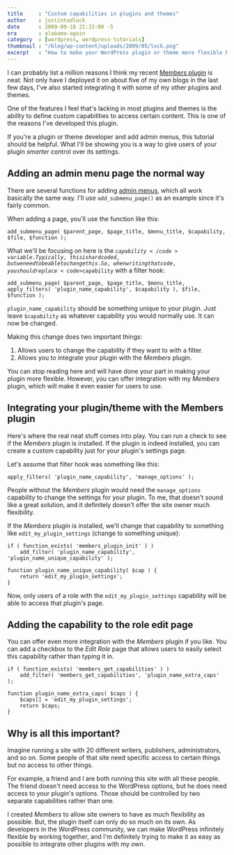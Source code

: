 ```yaml
---
title     : "Custom capabilities in plugins and themes"
author    : justintadlock
date      : 2009-09-18 21:33:00 -5
era       : alabama-again
category  : [wordpress, wordpress-tutorials]
thumbnail : "/blog/wp-content/uploads/2009/05/lock.png"
excerpt   : "How to make your WordPress plugin or theme more flexible by allowing users to select who has access to its settings page(s)."
---
```


I can probably list a million reasons I think my recent <a href="http://justintadlock.com/archives/2009/09/17/members-wordpress-plugin" title="Members: WordPress plugin">Members plugin</a> is neat.  Not only have I deployed it on about five of my own blogs in the last few days, I've also started integrating it with some of my other plugins and themes.

One of the features I feel that's lacking in most plugins and themes is the ability to define custom capabilities to access certain content.  This is one of the reasons I've developed this plugin.

If you're a plugin or theme developer and add admin menus, this tutorial should be helpful.  What I'll be showing you is a way to give users of your plugin <em>smarter</em> control over its settings.

<h2>Adding an admin menu page the normal way</h2>

There are several functions for adding <a href="http://codex.wordpress.org/Adding_Administration_Menus" title="Adding administration menus">admin menus</a>, which all work basically the same way.  I'll use <code>add_submenu_page()</code> as an example since it's fairly common.

When adding a page, you'll use the function like this:

<pre><code>add_submenu_page( $parent_page, $page_title, $menu_title, $capability, $file, $function );</code></pre>

What we'll be focusing on here is the <code>$capability</code> variable.  Typically, this is hardcoded, but we need to be able to change this.  So, when writing that code, you should replace <code>$capability</code> with a filter hook:

<pre><code>add_submenu_page( $parent_page, $page_title, $menu_title, apply_filters( 'plugin_name_capability', $capability ), $file, $function );</code></pre>

<code>plugin_name_capability</code> should be something unique to your plugin.  Just leave <code>$capability</code> as  whatever capability you would normally use.  It can now be changed.

Making this change does two important things:

<ol>
	<li>Allows users to change the capability if they want to with a filter.</li>
	<li>Allows you to integrate your plugin with the <em>Members</em> plugin.</li>
</ol>

You can stop reading here and will have done your part in making your plugin more flexible.  However, you can offer integration with my <em>Members</em> plugin, which will make it even easier for users to use.

<h2>Integrating your plugin/theme with the Members plugin</h2>

Here's where the real neat stuff comes into play.  You can run a check to see if the <em>Members</em> plugin is installed.  If the plugin is indeed installed, you can create a custom capability just for your plugin's settings page.

Let's assume that filter hook was something like this:

<pre><code>apply_filters( 'plugin_name_capability', 'manage_options' );</code></pre>

People without the <em>Members</em> plugin would need the <code>manage_options</code> capability to change the settings for your plugin.  To me, that doesn't sound like a great solution, and it definitely doesn't offer the site owner much flexibility.

If the <em>Members</em> plugin is installed, we'll change that capability to something like <code>edit_my_plugin_settings</code> (change to something unique):

<pre><code>if ( function_exists( 'members_plugin_init' ) )
	add_filter( 'plugin_name_capability', 'plugin_name_unique_capability' );

function plugin_name_unique_capability( $cap ) {
	return 'edit_my_plugin_settings';
}</code></pre>

Now, only users of a role with the <code>edit_my_plugin_settings</code> capability will be able to access that plugin's page.

<h2>Adding the capability to the role edit page</h2>

You can offer even more integration with the <em>Members</em> plugin if you like.  You can add a checkbox to the <em>Edit Role</em> page that allows users to easily select this capability rather than typing it in.

<pre><code>if ( function_exists( 'members_get_capabilities' ) )
	add_filter( 'members_get_capabilities', 'plugin_name_extra_caps' );

function plugin_name_extra_caps( $caps ) {
	$caps[] = 'edit_my_plugin_settings';
	return $caps;
}</code></pre>

<h2>Why is all this important?</h2>

Imagine running a site with 20 different writers, publishers, administrators, and so on.  Some people of that site need specific access to certain things but no access to other things.

For example, a friend and I are both running this site with all these people.  The friend doesn't need access to the WordPress options, but he does need access to your plugin's options.  Those should be controlled by two separate capabilities rather than one.

I created <em>Members</em> to allow site owners to have as much flexibility as possible.  But, the plugin itself can only do so much on its own.  As developers in the WordPress community, we can make WordPress infinitely flexible by working together, and I'm definitely trying to make it as easy as possible to integrate other plugins with my own.
